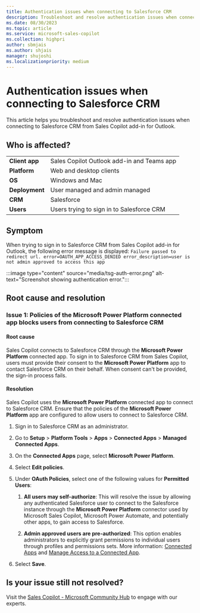```yaml
---
title: Authentication issues when connecting to Salesforce CRM
description: Troubleshoot and resolve authentication issues when connecting to Salesforce CRM from Sales Copilot.
ms.date: 08/30/2023
ms.topic: article
ms.service: microsoft-sales-copilot
ms.collection: highpri
author: sbmjais
ms.author: shjais
manager: shujoshi
ms.localizationpriority: medium
---
```


# Authentication issues when connecting to Salesforce CRM

This article helps you troubleshoot and resolve authentication issues when connecting to Salesforce CRM from Sales Copilot add-in for Outlook.

## Who is affected?

|  |  |
|---------|---------|
|**Client app**     |  Sales Copilot Outlook add-in and Teams app   |
|**Platform**     | Web and desktop clients         |
|**OS**     | Windows and Mac         |
|**Deployment**     | User managed and admin managed       |
|**CRM**     | Salesforce      |
|**Users**     | Users trying to sign in to Salesforce CRM |

## Symptom

When trying to sign in to Salesforce CRM from Sales Copilot add-in for Outlook, the following error message is displayed:
`Failure passed to redirect url. error=OAUTH_APP_ACCESS_DENIED error_description=user is not admin approved to access this app`

:::image type="content" source="media/tsg-auth-error.png" alt-text="Screenshot showing authentication error.":::

## Root cause and resolution

### Issue 1: Policies of the Microsoft Power Platform connected app blocks users from connecting to Salesforce CRM

#### Root cause

Sales Copilot connects to Salesforce CRM through the **Microsoft Power Platform** connected app. To sign in to Salesforce CRM from Sales Copilot, users must provide their consent to the **Microsoft Power Platform** app to contact Salesforce CRM on their behalf. When consent can't be provided, the sign-in process fails.

#### Resolution

Sales Copilot uses the **Microsoft Power Platform** connected app to connect to Salesforce CRM. Ensure that the policies of the **Microsoft Power Platform** app are configured to allow users to connect to Salesforce CRM.

1. Sign in to Salesforce CRM as an administrator.

2. Go to **Setup** > **Platform Tools** > **Apps** > **Connected Apps** > **Managed Connected Apps**.

3. On the **Connected Apps** page, select **Microsoft Power Platform**. 

4. Select **Edit policies**.

5. Under **OAuth Policies**, select one of the following values for **Permitted Users**:

    1. **All users may self-authorize**: This will resolve the issue by allowing any authenticated Salesforce user to connect to the Salesforce instance through the **Microsoft Power Platform** connector used by Microsoft Sales Copilot, Microsoft Power Automate, and potentially other apps, to gain access to Salesforce.

    1. **Admin approved users are pre-authorized**: This option enables administrators to explicitly grant permissions to individual users through profiles and permissions sets. More information: [Connected Apps](https://help.salesforce.com/s/articleView?id=sf.connected_app_overview.htm&type=5) and [Manage Access to a Connected App](https://help.salesforce.com/s/articleView?id=sf.connected_app_manage.htm&type=5).

6. Select **Save**.

## Is your issue still not resolved?

Visit the [Sales Copilot - Microsoft Community Hub](https://techcommunity.microsoft.com/t5/viva-sales/bd-p/VivaSales) to engage with our experts.

